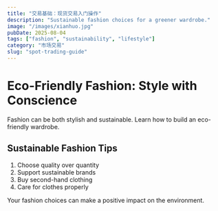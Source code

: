 ```yaml
---
title: "交易基础：现货交易入门操作"
description: "Sustainable fashion choices for a greener wardrobe."
image: "/images/xianhuo.jpg"
pubDate: 2025-08-04
tags: ["fashion", "sustainability", "lifestyle"]
category: "市场交易"
slug: "spot-trading-guide"
---
```


# Eco-Friendly Fashion: Style with Conscience

Fashion can be both stylish and sustainable. Learn how to build an eco-friendly wardrobe.

## Sustainable Fashion Tips

1. Choose quality over quantity
2. Support sustainable brands
3. Buy second-hand clothing
4. Care for clothes properly

Your fashion choices can make a positive impact on the environment.